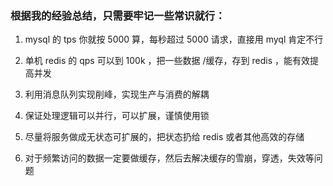 ### 根据我的经验总结，只需要牢记一些常识就行：

1. mysql 的 tps 你就按 5000 算，每秒超过 5000 请求，直接用 myql 肯定不行

2. 单机 redis 的 qps 可以到 100k ，把一些数据 /缓存，存到 redis ，能有效提高并发

3. 利用消息队列实现削峰，实现生产与消费的解耦

4. 保证处理逻辑可以并行，可以扩展，谨慎使用锁

5. 尽量将服务做成无状态可扩展的，把状态扔给 redis 或者其他高效的存储

6. 对于频繁访问的数据一定要做缓存，然后去解决缓存的雪崩，穿透，失效等问题









